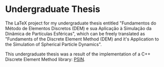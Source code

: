 # Undergraduate Thesis

The LaTeX project for my undergraduate thesis entitled "Fundamentos do Método de Elementos Discretos (DEM) e sua Aplicação à Simulação da Dinâmica de Partículas Esféricas", which can be freely translated as "Fundaments of the Discrete Element Method (DEM) and it's Application to the Simulation of Spherical Particle Dynamics".

This undergraduate thesis was a result of the implementation of a C++ Discrete Element Method library: [PSIN](https://github.com/ruancomelli/PSIN).
